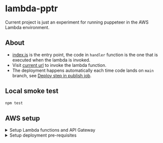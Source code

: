 # lambda-pptr

Current project is just an experiment for running puppeteer in the AWS Lambda
environment.

## About

- [index.js](./index.js) is the entry point, the code in `handler` function is the
one that is executed when the lambda is invoked.
- Visit [current url](https://epgq5dsmc7.execute-api.us-west-2.amazonaws.com/default/lambda-pptr-experiment-container) to invoke the lambda function.
- The deployment happens automatically each time code lands on `main` branch, see [Deploy step in publish job](.github/workflows/publish.yml).

## Local smoke test

```bash
npm test
```

## AWS setup

<details>
 <summary>Setup Lambda functions and API Gateway</summary>

  ### Step 1 - search for lambda
  ![](./docs/setup-lambda/step1-search-for-lambda.png)

  ### Step 2 - click create function
  ![](./docs/setup-lambda/step2-click-create-function.png)

  ### Step 3 - set function name, click create
  ![](./docs/setup-lambda/step3-set-function-name-click-create.png)

  ### Step 4 - add trigger
  ![](./docs/setup-lambda/step4-add-trigger.png)

  ### Step 5 - select API Gateway, click add
  ![](./docs/setup-lambda/step5-api-gateway.png)

  ### Step 6 - open API Gateway
  ![](./docs/setup-lambda/step6-open-api-gateway.png)

  ### Step 7 - API Gateway setup ready
  ![](./docs/setup-lambda/step7-lambda-setup-ready.png)

</details>


<details>
 <summary>Setup deployment pre-requisites</summary>

  ### Step 1 - search for IAM
  ![](./docs/setup-deployment/step1-search-for-iam.png)

  ### Step 2 - click identity provider
  ![](./docs/setup-deployment/step2-click-identity-provider.png)

  ### Step 3 - click add provider
  ![](./docs/setup-deployment/step3-click-add-provider.png)

  ### Step 4 - setup provider
  ![](./docs/setup-deployment/step4-setup-provider.png)

  ### Step 5 - get ARN
  ![](./docs/setup-deployment/step5-get-arn.png)

  ### Step 6 - search for roles
  ![](./docs/setup-deployment/step6-search-for-roles.png)

  ### Step 7 - create new role
  ![](./docs/setup-deployment/step7-create-new-role.png)

  ### Step 8 - create trusted entity
  ![](./docs/setup-deployment/step8-create-trusted-entity.png)

  ### Step 9 - create new policy
  ![](./docs/setup-deployment/step9-create-new-policy.png)

  ### Step 10 - update function code permission
  ![](./docs/setup-deployment/step10-update-function-code-permission.png)

  ### Step 11 - specify ARN
  ![](./docs/setup-deployment/step11-specify-arn.png)

  ### Step 12 - create policy
  ![](./docs/setup-deployment/step12-create-policy.png)

</details>
